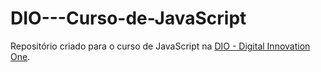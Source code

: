 # DIO---Curso-de-JavaScript

Repositório criado para o curso de JavaScript na [DIO - Digital Innovation One](https://web.dio.me/).
